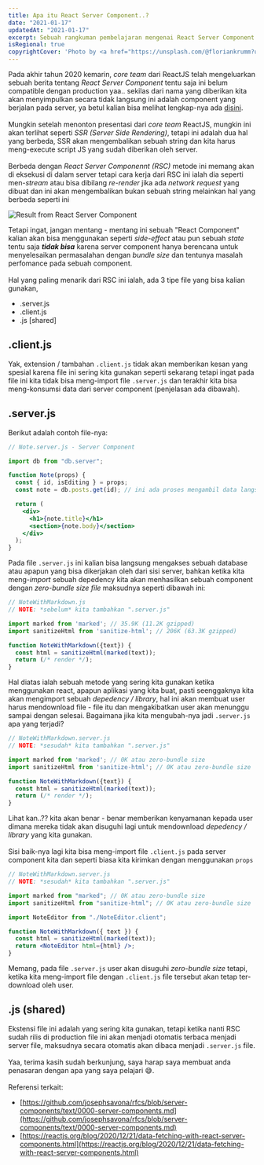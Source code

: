 ```yaml
---
title: Apa itu React Server Component..?
date: "2021-01-17"
updatedAt: "2021-01-17"
excerpt: Sebuah rangkuman pembelajaran mengenai React Server Component
isRegional: true
copyrightCover: 'Photo by <a href="https://unsplash.com/@floriankrumm?utm_content=creditCopyText&utm_medium=referral&utm_source=unsplash">Florian Krumm</a> on <a href="https://unsplash.com/photos/a-close-up-of-a-computer-motherboard-with-wires-yLDabpoCL3s?utm_content=creditCopyText&utm_medium=referral&utm_source=unsplash">Unsplash</a> '
---
```


Pada akhir tahun 2020 kemarin, _core team_ dari ReactJS telah mengeluarkan sebuah berita tentang _React Server Component_ tentu saja ini belum compatible dengan production yaa.. sekilas dari nama yang diberikan kita akan menyimpulkan secara tidak langsung ini adalah component yang berjalan pada server, ya betul kalian bisa melihat lengkap-nya ada [disini](https://reactjs.org/blog/2020/12/21/data-fetching-with-react-server-components.html).
\
\
Mungkin setelah menonton presentasi dari _core team_ ReactJS, mungkin ini akan terlihat seperti _SSR (Server Side Rendering)_, tetapi ini adalah dua hal yang berbeda, SSR akan mengembalikan sebuah string dan kita harus meng-execute script JS yang sudah diberikan oleh server.
\
\
Berbeda dengan _React Server Componennt (RSC)_ metode ini memang akan di eksekusi di dalam server tetapi cara kerja dari RSC ini ialah dia seperti men-_stream_ atau bisa dibilang _re-render_ jika ada _network request_ yang dibuat dan ini akan mengembalikan bukan sebuah string melainkan hal yang berbeda seperti ini

![Result from React Server Component](./image-1.png)

Tetapi ingat, jangan mentang - mentang ini sebuah "React Component" kalian akan bisa menggunakan seperti _side-effect_ atau pun sebuah _state_ tentu saja **_tidak bisa_** karena server component hanya berencana untuk menyelesaikan permasalahan dengan _bundle size_ dan tentunya masalah perfomance pada sebuah component.
\
\
Hal yang paling menarik dari RSC ini ialah, ada 3 tipe file yang bisa kalian gunakan,

- .server.js
- .client.js
- .js [shared]

## .client.js

Yak, extension / tambahan `.client.js` tidak akan memberikan kesan yang spesial karena file ini sering kita gunakan seperti sekarang tetapi ingat pada file ini kita tidak bisa meng-import file `.server.js` dan terakhir kita bisa meng-konsumsi data dari server component (penjelasan ada dibawah).

## .server.js

Berikut adalah contoh file-nya:

```jsx
// Note.server.js - Server Component

import db from "db.server";

function Note(props) {
  const { id, isEditing } = props;
  const note = db.posts.get(id); // ini ada proses mengambil data langsung dari database

  return (
    <div>
      <h1>{note.title}</h1>
      <section>{note.body}</section>
    </div>
  );
}
```

Pada file `.server.js` ini kalian bisa langsung mengakses sebuah database atau apapun yang bisa dikerjakan oleh dari sisi server, bahkan ketika kita meng-_import_ sebuah depedency kita akan menhasilkan sebuah component dengan _zero-bundle size file_ maksudnya seperti dibawah ini:

```jsx
// NoteWithMarkdown.js
// NOTE: *sebelum* kita tambahkan ".server.js"

import marked from 'marked'; // 35.9K (11.2K gzipped)
import sanitizeHtml from 'sanitize-html'; // 206K (63.3K gzipped)

function NoteWithMarkdown({text}) {
  const html = sanitizeHtml(marked(text));
  return (/* render */);
}
```

Hal diatas ialah sebuah metode yang sering kita gunakan ketika menggunakan react, apapun aplikasi yang kita buat, pasti seenggaknya kita akan mengimport sebuah _depedency / library_, hal ini akan membuat user harus mendownload file - file itu dan mengakibatkan user akan menunggu sampai dengan selesai. Bagaimana jika kita mengubah-nya jadi `.server.js` apa yang terjadi?

```jsx
// NoteWithMarkdown.server.js
// NOTE: *sesudah* kita tambahkan ".server.js"

import marked from 'marked'; // 0K atau zero-bundle size
import sanitizeHtml from 'sanitize-html'; // 0K atau zero-bundle size

function NoteWithMarkdown({text}) {
  const html = sanitizeHtml(marked(text));
  return (/* render */);
}
```

Lihat kan..?? kita akan benar - benar memberikan kenyamanan kepada user dimana mereka tidak akan disuguhi lagi untuk mendownload _depedency / library_ yang kita gunakan.
\
\
Sisi baik-nya lagi kita bisa meng-import file `.client.js` pada server component kita dan seperti biasa kita kirimkan dengan menggunakan `props`

```jsx
// NoteWithMarkdown.server.js
// NOTE: *sesudah* kita tambahkan ".server.js"

import marked from "marked"; // 0K atau zero-bundle size
import sanitizeHtml from "sanitize-html"; // 0K atau zero-bundle size

import NoteEditor from "./NoteEditor.client";

function NoteWithMarkdown({ text }) {
  const html = sanitizeHtml(marked(text));
  return <NoteEditor html={html} />;
}
```

Memang, pada file `.server.js` user akan disuguhi _zero-bundle size_ tetapi, ketika kita meng-import file dengan `.client.js` file tersebut akan tetap ter-download oleh user.

## .js (shared)

Ekstensi file ini adalah yang sering kita gunakan, tetapi ketika nanti RSC sudah rilis di production file ini akan menjadi otomatis terbaca menjadi server file, maksudnya secara otomatis akan dibaca menjadi `.server.js` file.
\
\
Yaa, terima kasih sudah berkunjung, saya harap saya membuat anda penasaran dengan apa yang saya pelajari 😅.
\
\
Referensi terkait:

- [https://github.com/josephsavona/rfcs/blob/server-components/text/0000-server-components.md](https://github.com/josephsavona/rfcs/blob/server-components/text/0000-server-components.md)
- [https://reactjs.org/blog/2020/12/21/data-fetching-with-react-server-components.html](https://reactjs.org/blog/2020/12/21/data-fetching-with-react-server-components.html)
